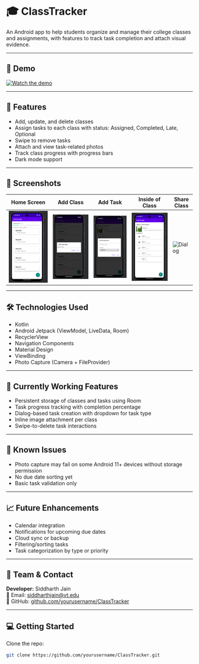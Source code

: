 # 🎓 ClassTracker

An Android app to help students organize and manage their college classes and assignments, with features to track task completion and attach visual evidence.

---

## 📱 Demo

[![Watch the demo](https://img.youtube.com/vi/DEMO_VIDEO_ID/0.jpg)](https://www.youtube.com/watch?v=DEMO_VIDEO_ID)

---

## 🚀 Features

- Add, update, and delete classes
- Assign tasks to each class with status: Assigned, Completed, Late, Optional
- Swipe to remove tasks
- Attach and view task-related photos
- Track class progress with progress bars
- Dark mode support

---

## 📸 Screenshots

| Home Screen |   Add Class   |   Add Task   |  Inside of Class |   Share Class      |
|-------------|---------------|--------------|-------------------|-------------------|
| ![Main](screenshots/Classes_Added.png) | ![Detail](screenshots/Add_Class.png) | ![Dialog](screenshots/Add_Task.png) | ![Dialog](screenshots/Task_Added.png) |![Dialog](screenshots/Share.png)|

---

## 🛠️ Technologies Used

- Kotlin
- Android Jetpack (ViewModel, LiveData, Room)
- RecyclerView
- Navigation Components
- Material Design
- ViewBinding
- Photo Capture (Camera + FileProvider)

---

## 🧪 Currently Working Features

- Persistent storage of classes and tasks using Room
- Task progress tracking with completion percentage
- Dialog-based task creation with dropdown for task type
- Inline image attachment per class
- Swipe-to-delete task interactions

---

## 🐞 Known Issues

- Photo capture may fail on some Android 11+ devices without storage permission
- No due date sorting yet
- Basic task validation only

---

## 📈 Future Enhancements

- Calendar integration
- Notifications for upcoming due dates
- Cloud sync or backup
- Filtering/sorting tasks
- Task categorization by type or priority

---

## 👥 Team & Contact

**Developer:** Siddharth Jain  
📧 Email: siddharthjain@vt.edu  
🔗 GitHub: [github.com/yourusername/ClassTracker](https://github.com/yourusername/ClassTracker)

---

## 💻 Getting Started

Clone the repo:
```bash
git clone https://github.com/yourusername/ClassTracker.git
